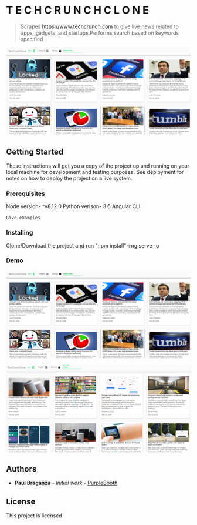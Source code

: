 # T E C H C R U N C H    C L O N E

> Scrapes https://www.techcrunch.com to give live news related to apps ,gadgets ,and startups.Performs search based on keywords specified

![](main.png)

## Getting Started

These instructions will get you a copy of the project up and running on your local machine for development and testing purposes. See deployment for notes on how to deploy the project on a live system.

### Prerequisites

Node version- ^v8.12.0
Python verison- 3.6
Angular CLI

```
Give examples
```

### Installing

Clone/Download the project and run "npm install"->ng serve -o


### Demo
![](main.png)


![](search.png)

## Authors

* **Paul Braganza** - *Initial work* - [PurpleBooth](https://github.com/paulbraganza12)

## License

This project is licensed
